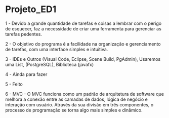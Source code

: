 # Projeto_ED1

1 - Devido a grande quantidade de tarefas e coisas a lembrar com o perigo de esquecer, faz a necessidade de criar uma 
ferramenta para gerenciar as tarefas pedentes.

2 - O objetivo do programa é a facilidade na organização e gerenciamento de tarefas, com uma interface simples e 
intuitiva.

3 - IDEs e Outros (Visual Code, Eclipse, Scene Build, PgAdmin), Usaremos uma List, (PostgreSQL), Biblioteca 
(javafx)

4 - Ainda para fazer

5 - Feito

6 - MVC - O MVC funciona como um padrão de arquitetura de software que melhora a conexão entre as camadas de dados, 
lógica de negócio e interação com usuário. Através da sua divisão em três componentes, o processo de programação se 
torna algo mais simples e dinâmico.
